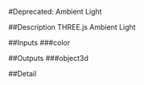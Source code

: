 #Deprecated: Ambient Light

##Description
THREE.js Ambient Light

##Inputs
###color


##Outputs
###object3d


##Detail

